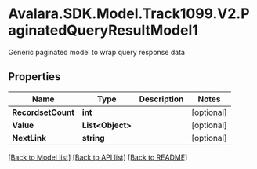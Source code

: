 # Avalara.SDK.Model.Track1099.V2.PaginatedQueryResultModel1
Generic paginated model to wrap query response data

## Properties

Name | Type | Description | Notes
------------ | ------------- | ------------- | -------------
**RecordsetCount** | **int** |  | [optional] 
**Value** | **List&lt;Object&gt;** |  | [optional] 
**NextLink** | **string** |  | [optional] 

[[Back to Model list]](../../../README.md#documentation-for-models) [[Back to API list]](../../../README.md#documentation-for-api-endpoints) [[Back to README]](../../../README.md)

